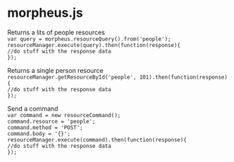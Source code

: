 morpheus.js
========
Returns a lits of people resources  
`var query = morpheus.resourceQuery().from('people');`  
`resourceManager.execute(query).then(function(response){`  
        `//do stuff with the response data`  
`});`  
  
Returns a single person resource  
`resourceManager.getResourceById('people', 101).then(function(response){`  
        `//do stuff with the response data`  
`});`  
  
Send a command  
`var command = new resourceCommand();`  
`command.resource = 'people';`  
`command.method = 'POST';`  
`command.body = '{}';`  
`resourceManager.execute(command).then(function(response){`  
        `//do stuff with the response data`  
`});`  




